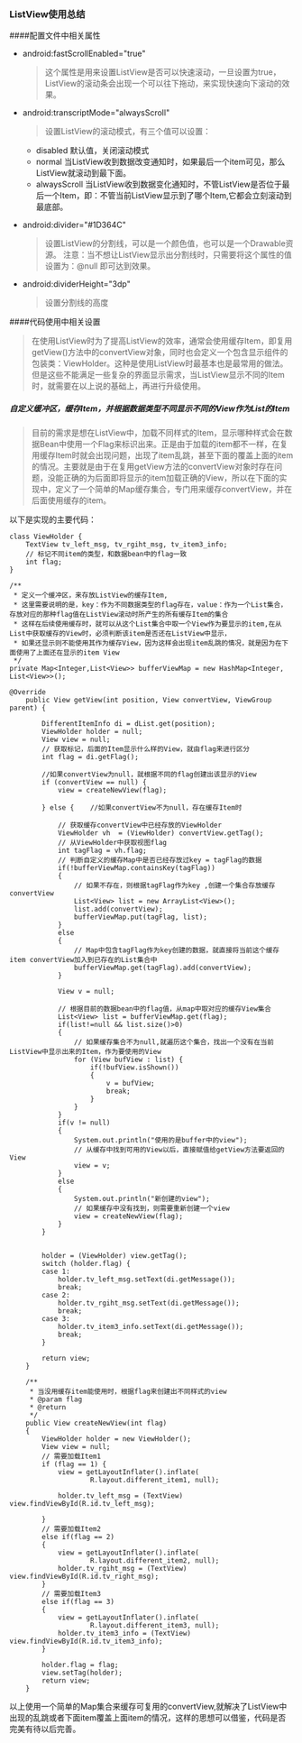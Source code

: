 ### ListView使用总结

####配置文件中相关属性

* android:fastScrollEnabled="true"
 
	> 这个属性是用来设置ListView是否可以快速滚动，一旦设置为true，ListView的滚动条会出现一个可以往下拖动，来实现快速向下滚动的效果。
* android:transcriptMode="alwaysScroll"

	> 设置ListView的滚动模式，有三个值可以设置：
	* disabled  默认值，关闭滚动模式
	* normal 当ListView收到数据改变通知时，如果最后一个item可见，那么ListView就滚动到最下面。
	* alwaysScroll  当ListView收到数据变化通知时，不管ListView是否位于最后一个Item，即：不管当前ListView显示到了哪个Item,它都会立刻滚动到最底部。
	
	>

* android:divider="#1D364C"

	> 设置ListView的分割线，可以是一个颜色值，也可以是一个Drawable资源。
	> 注意：当不想让ListView显示出分割线时，只需要将这个属性的值设置为：@null  即可达到效果。

* android:dividerHeight="3dp"

	> 设置分割线的高度


####代码使用中相关设置

> 在使用ListView时为了提高ListView的效率，通常会使用缓存Item，即复用getView()方法中的convertView对象，同时也会定义一个包含显示组件的包装类：ViewHolder。这种是使用ListView时最基本也是最常用的做法。但是这些不能满足一些复杂的界面显示需求，当ListView显示不同的Item时，就需要在以上说的基础上，再进行升级使用。

##### 自定义缓冲区，缓存Item，并根据数据类型不同显示不同的View作为List的Item

> 目前的需求是想在ListView中，加载不同样式的Item，显示哪种样式会在数据Bean中使用一个Flag来标识出来。正是由于加载的item都不一样，在复用缓存Item时就会出现问题，出现了item乱跳，甚至下面的覆盖上面的item的情况。主要就是由于在复用getView方法的convertView对象时存在问题，没能正确的为后面即将显示的item加载正确的View，所以在下面的实现中，定义了一个简单的Map缓存集合，专门用来缓存convertView，并在后面使用缓存的item。

以下是实现的主要代码：

	
	class ViewHolder {
		TextView tv_left_msg, tv_rgiht_msg, tv_item3_info;
		// 标记不同item的类型，和数据bean中的flag一致
		int flag;
	}

	/**
	 * 定义一个缓冲区，来存放ListView的缓存Item,
	 * 这里需要说明的是，key：作为不同数据类型的flag存在，value：作为一个List集合，存放对应的那种flag值在ListView滚动时所产生的所有缓存Item的集合
	 * 这样在后续使用缓存时，就可以从这个List集合中取一个View作为要显示的item,在从List中获取缓存的View时，必须判断该item是否还在ListView中显示，
	 * 如果还显示则不能使用其作为缓存View，因为这样会出现item乱跳的情况，就是因为在下面使用了上面还在显示的item View
	 */
	private Map<Integer,List<View>> bufferViewMap = new HashMap<Integer, List<View>>();

	@Override
		public View getView(int position, View convertView, ViewGroup parent) {

			DifferentItemInfo di = dList.get(position);
			ViewHolder holder = null;
			View view = null;
			// 获取标记，后面的Item显示什么样的View，就由flag来进行区分
			int flag = di.getFlag();

			//如果convertView为null，就根据不同的flag创建出该显示的View
			if (convertView == null) {
				view = createNewView(flag);				
				
			} else {	//如果convertView不为null，存在缓存Item时
				
				// 获取缓存convertView中已经存放的ViewHolder
				ViewHolder vh  = (ViewHolder) convertView.getTag();
				// 从ViewHolder中获取视图flag
				int tagFlag = vh.flag;
				// 判断自定义的缓存Map中是否已经存放过key = tagFlag的数据
				if(!bufferViewMap.containsKey(tagFlag))
				{
					// 如果不存在，则根据tagFlag作为key ,创建一个集合存放缓存convertView
					List<View> list = new ArrayList<View>();
					list.add(convertView);
					bufferViewMap.put(tagFlag, list);					
				}
				else
				{
					// Map中包含tagFlag作为key创建的数据，就直接将当前这个缓存item convertView加入到已存在的List集合中
					bufferViewMap.get(tagFlag).add(convertView);
				}
				
				View v = null;
				
				// 根据目前的数据bean中的flag值，从map中取对应的缓存View集合
				List<View> list = bufferViewMap.get(flag);
				if(list!=null && list.size()>0)
				{					
					// 如果缓存集合不为null,就遍历这个集合，找出一个没有在当前ListView中显示出来的Item，作为要使用的View
					for (View bufView : list) {
						if(!bufView.isShown())
						{
							v = bufView;
							break;
						}
					}
				}
				if(v != null)
				{
					System.out.println("使用的是buffer中的view");
					// 从缓存中找到可用的View以后，直接赋值给getView方法要返回的View
					view = v;
				}
				else
				{
					System.out.println("新创建的view");
					// 如果缓存中没有找到，则需要重新创建一个view
					view = createNewView(flag);
				}
			}
			
			
			holder = (ViewHolder) view.getTag();
			switch (holder.flag) {
			case 1:				
				holder.tv_left_msg.setText(di.getMessage());
				break;
			case 2:				
				holder.tv_rgiht_msg.setText(di.getMessage());
				break;
			case 3:				
				holder.tv_item3_info.setText(di.getMessage());
				break;
			}

			return view;
		}
		
		/**
		 * 当没用缓存item能使用时，根据flag来创建出不同样式的view
		 * @param flag
		 * @return
		 */
		public View createNewView(int flag)
		{
			ViewHolder holder = new ViewHolder();
			View view = null;
			// 需要加载Item1
			if (flag == 1) {
				view = getLayoutInflater().inflate(
						R.layout.different_item1, null);

				holder.tv_left_msg = (TextView) view.findViewById(R.id.tv_left_msg);
				
			}
			// 需要加载Item2
			else if(flag == 2)
			{
				view = getLayoutInflater().inflate(
						R.layout.different_item2, null);
				holder.tv_rgiht_msg = (TextView) view.findViewById(R.id.tv_right_msg);
			}
			// 需要加载Item3
			else if(flag == 3)
			{
				view = getLayoutInflater().inflate(
						R.layout.different_item3, null);
				holder.tv_item3_info = (TextView) view.findViewById(R.id.tv_item3_info);
			}
			
			holder.flag = flag;
			view.setTag(holder);
			return view;
		}

以上使用一个简单的Map集合来缓存可复用的convertView,就解决了ListView中出现的乱跳或者下面item覆盖上面item的情况，这样的思想可以借鉴，代码是否完美有待以后完善。

